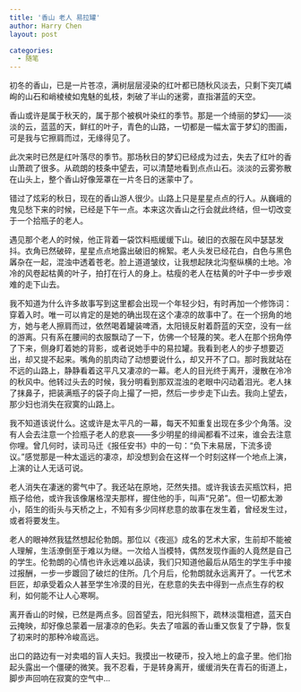 ```yaml
---
title: '香山 老人 易拉罐'
author: Harry Chen
layout: post

categories:
  - 随笔
---
```


  初冬的香山，已是一片苍凉，满树层层浸染的红叶都已随秋风淡去，只剩下突兀嶙峋的山石和峭棱棱如鬼魅的虬枝，刺破了半山的迷雾，直指湛蓝的天空。

  香山或许是属于秋天的，属于那个被枫叶染红的季节。那是一个绮丽的梦幻——淡淡的云，蓝蓝的天，鲜红的叶子，青色的山路，一切都是一幅太富于梦幻的图画，可是我与它擦肩而过，无缘得见了。

  此次来时已然是红叶落尽的季节。那场秋日的梦幻已经成为过去，失去了红叶的香山萧疏了很多。从疏朗的枝条中望去，可以清楚地看到点点山石。淡淡的云雾弥散在山头上，整个香山好像笼罩在一片冬日的迷蒙中了。

  错过了炫彩的秋日，现在的香山游人很少。山路上只是星星点点的行人。从巍峨的鬼见愁下来的时候，已经是下午一点。本来这次香山之行会就此终结，但一切改变于一个拾瓶子的老人。

  遇见那个老人的时候，他正背着一袋饮料瓶缓缓下山。破旧的衣服在风中瑟瑟发抖。衣角已然破碎，星星点点地露出破旧的棉絮。老人头发已经花白，白色与黑色羼杂在一起，混浊中透着苍老。脸上道道皱纹，让我想起陕北沟壑纵横的土地。冷冷的风卷起枯黄的叶子，拍打在行人的身上。枯瘦的老人在枯黄的叶子中一步步艰难的走下山去。

  我不知道为什么许多故事写到这里都会出现一个年轻少妇，有时再加一个修饰词：穿着入时。唯一可以肯定的是她的确出现在这个凄凉的故事中了。在一个拐角的地方，她与老人擦肩而过，依然喝着罐装啤酒，太阳镜反射着蔚蓝的天空，没有一丝的游离。只有系在腰间的衣服飘动了一下，仿佛一个轻蔑的笑。老人在那个拐角停了下来，侧身盯着她的背影，或者说她手中的易拉罐。我看到老人的步子想要迈出，却又提不起来。嘴角的肌肉动了动想要说什么，却又开不了口。那时我就站在不远的山路上，静静看着这平凡又凄凉的一幕。老人的目光终于离开，漫散在冷冷的秋风中。他转过头去的时候，我分明看到那双混浊的老眼中闪动着泪光。老人抹了抹鼻子，把装满瓶子的袋子向上撮了一把，然后一步步走下山去。我向上望去，那少妇也消失在寂寞的山路上。

  我不知道该说什么。这或许是太平凡的一幕，每天不知重复出现在多少个角落。没有人会去注意一个捡瓶子老人的悲哀——多少明星的绯闻都看不过来，谁会去注意你哩。曾几何时，读司马迁《报任安书》中的一句：“负下未易居，下流多谤议。”感觉那是一种太遥远的凄凉，却没想到会在这样一个时刻这样一个地点上演，上演的让人无话可说。

  老人消失在凄迷的雾气中了。我还站在原地，茫然失措。或许我该去买瓶饮料，把瓶子给他，或许我该像屠格涅夫那样，握住他的手，叫声“兄弟”。但一切都太渺小，陌生的街头与天桥之上，不知有多少同样悲意的故事在发生着，曾经发生过，或者将要发生。

  老人的眼神然我猛然想起伦勃朗。那位以《夜巡》成名的艺术大家，生前却不能被人理解，生活潦倒至于难以为继。一次给人当模特，偶然发现作画的人竟然是自己的学生。伦勃朗的心情也许永远难以品读，我们只知道他最后从陌生的学生手中接过报酬，一步一步踱回了破烂的住所。几个月后，伦勃朗就永远离开了。一代艺术巨匠，却承受着众人甚至学生冷漠的目光，在悲意的失去中得到一点点生存的权利，如何能不让人心寒啊。

  离开香山的时候，已然是两点多。回首望去，阳光斜照下，疏林淡霭相遮，蓝天白云掩映，却好像总蒙着一层凄凉的色彩。失去了喧嚣的香山重又恢复了宁静，恢复了初来时的那种冷峻高远。

  出口的路边有一对卖唱的盲人夫妇。我摸出一枚硬币，投入地上的盒子里。他们抬起头露出一个僵硬的微笑。我不忍看，于是转身离开，缓缓消失在青石的街道上，脚步声回响在寂寞的空气中…
